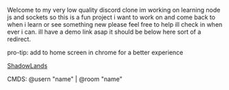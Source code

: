 Welcome to my very low quality discord clone im working on learning node js and sockets so this is a fun project i want to work on and come back to when i learn or see something new please feel free to help ill check in when ever i can. ill have a demo link asap it should be below here sort of a redirect.

pro-tip: add to home screen in chrome for a better experience

[ShadowLands](http://207.255.210.24:250/home)

CMDS: @usern "name" | @room "name"
